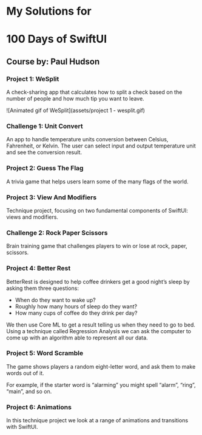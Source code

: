 # My Solutions for
# 100 Days of SwiftUI
## Course by: Paul Hudson

### Project 1: WeSplit
A check-sharing app that calculates how to split a check based on the number of people and how much tip you want to leave.

![Animated gif of WeSplit](assets/project 1 - wesplit.gif)

### Challenge 1: Unit Convert
An app to handle temperature units conversion between Celsius, Fahrenheit, or Kelvin. The user can select input and output temperature unit and see the conversion result.

### Project 2: Guess The Flag
A trivia game that helps users learn some of the many flags of the world.

### Project 3: View And Modifiers
Technique project, focusing on two fundamental components of SwiftUI: views and modifiers.

### Challenge 2: Rock Paper Scissors
Brain training game that challenges players to win or lose at rock, paper, scissors.

### Project 4: Better Rest
BetterRest is designed to help coffee drinkers get a good night’s sleep by asking them three questions:

- When do they want to wake up?
- Roughly how many hours of sleep do they want?
- How many cups of coffee do they drink per day?

We then use Core ML to get a result telling us when they need to go to bed. Using a technique called Regression Analysis we can ask the computer to come up with an algorithm able to represent all our data.

### Project 5: Word Scramble
The game shows players a random eight-letter word, and ask them to make words out of it.

For example, if the starter word is “alarming” you might spell “alarm”, “ring”, “main”, and so on.

### Project 6: Animations
In this technique project we look at a range of animations and transitions with SwiftUI.



